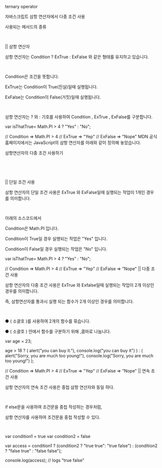 ternary operator

자바스크립트 삼항 연산자에서 다중 조건 사용

사용되는 메서드의 종류

​

|| 삼항 연산자

삼항 연산자는 Condition ? ExTrue : ExFalse 와 같은 형태를 유지하고 있습니다.

​

Condition은 조건을 뜻합니다.

ExTrue는 Condition이 True(진실)일때 실행됩니다.

ExFalse는 Condition이 False(거짓)일때 실행됩니다.

​

삼항 연산자는 ? 와 : 기호를 사용하여 Condition , ExTrue , ExFalse를 구분합니다.

var isThatTrue= Math.PI > 4 ? "Yes" : "No";

// Condition => Math.PI > 4
// ExTrue => "Yep"
// ExFalse => "Nope"
MDN 공식 홈페이지에서는 JavaScript의 삼항 연산자를 아래와 같이 정의해 놓았습니다.

삼항연산자의 다중 조건 사용하기

​

​

|| 단일 조건 사용

삼항 연산자의 단일 조건 사용은 ExTrue 와 ExFalse일때 실행되는 작업이 1개인 경우를 의미합니다.

​

아래의 소스코드에서

Condition은 Math.PI 입니다.

Condition이 True일 경우 실행되는 작업은 "Yes" 입니다.

Condition이 False일 경우 실행되는 작업은 "No" 입니다.

var isThatTrue= Math.PI > 4 ? "Yes" : "No";

// Condition => Math.PI > 4
// ExTrue => "Yep"
// ExFalse => "Nope"
|| 다중 조건 사용

삼항 연산자의 다중 조건 사용은 ExTrue 와 Exfalse일때 실행되는 작업이 2개 이상인 경우를 의미합니다.

즉, 삼항연산자를 통과시 실행 되는 함수가 2개 이상인 경우를 의미합니다.

​

● ( 소괄호 )를 사용하여 2개의 함수를 묶습니다.

● ( 소괄호 ) 안에서 함수를 구분하기 위해 ,콤마로 나눕니다.

var age = 23;

age > 18 ? (
alert("you can buy it."),
console.log("you can buy it")
) : (
alert("Sorry, you are much too young!"),
console.log("Sorry, you are much too young!")
);

// Condition => Math.PI > 4
// ExTrue => "Yep"
// ExFalse => "Nope"
|| 연속 조건 사용

삼항 연산자의 연속 조건 사용은 중첩 삼항 연산자와 동일 하다.

​

if else문을 사용하여 조건문을 중첩 작성하는 경우처럼,

삼항 연산자를 사용하여 조건문을 중첩 작성할 수 있다.

​

var condition1 = true
var condition2 = false

var access = condition1 ?
(condition2 ? "true true": "true false") :
(condition2 ? "false true" : "false false");

console.log(access); // logs "true false"

